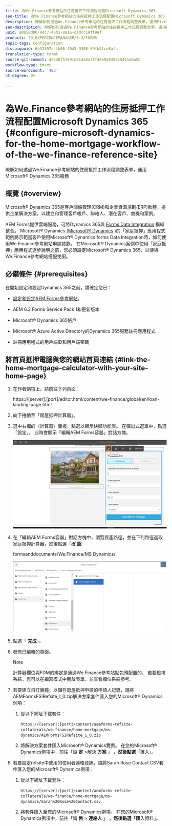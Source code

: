 ```yaml
---
title: 為We.Finance參考網站的住房抵押工作流程配置Microsoft Dynamics 365
seo-title: 為We.Finance參考網站的住房抵押工作流程配置Microsoft Dynamics 365
description: 瞭解如何透過We.Finance參考網站的住房抵押工作流程調整表單，運用Microsoft® Dynamics 365服務
seo-description: 瞭解如何透過We.Finance參考網站的住房抵押工作流程調整表單，運用Microsoft® Dynamics 365服務
uuid: a0656d90-84c7-46d1-9a16-dadcc19ff9ef
products: SG_EXPERIENCEMANAGER/6.3/FORMS
topic-tags: Configuration
discoiquuid: 6b31397a-fb06-4043-9368-59fb4fce8afa
translation-type: tm+mt
source-git-commit: de440f57091d814a0a7ff48e9a0383c5415a0a5b
workflow-type: tm+mt
source-wordcount: '483'
ht-degree: 0%

---
```



# 為We.Finance參考網站的住房抵押工作流程配置Microsoft Dynamics 365 {#configure-microsoft-dynamics-for-the-home-mortgage-workflow-of-the-we-finance-reference-site}

瞭解如何透過We.Finance參考網站的住房抵押工作流程調整表單，運用Microsoft® Dynamics 365服務

## 概覽 {#overview}

Microsoft® Dynamics 365是客戶關係管理(CRM)和企業資源規劃(ERP)軟體，提供企業解決方案，以建立和管理客戶帳戶、聯絡人、潛在客戶、商機和案例。

AEM Forms提供雲端服務，可將Dynamics 365與 [Forms Data Integration](/help/forms/using/data-integration.md) 模組整合。 Microsoft® Dynamics [(Microsoft® Dynamics](/help/forms/using/finance-reference-site-walkthrough.md#home-mortgage-application-walkthrough-with-microsoft-dynamics) )的「家庭抵押」應用程式範例將示範當客戶使用Microsoft® Dynamics forms Data Integration時，如何使用We.Finance參考網站申請貸款。 在Microsoft® Dynamics案例中使用「家庭抵押」應用程式逐步說明之前，您必須設定Microsoft® Dynamics 365，以便與We.Finance參考網站搭配使用。

## 必備條件 {#prerequisites}

在開始設定和設定Dynamics 365之前，請確定您已：

* [設定和設定AEM Forms參考網站](/help/forms/using/setup-reference-sites.md)。

* AEM 6.3 Forms Service Pack 1和更新版本
* Microsoft® Dynamics 365帳戶
* Microsoft® Azure Active Directory的Dynamics 365服務註冊應用程式
* 註冊應用程式的用戶端ID和用戶端密碼

## 將首頁抵押電腦與您的網站首頁連結 {#link-the-home-mortgage-calculator-with-your-site-home-page}

1. 在作者例項上，請前往下列頁面：

   https://[server]:[port]/editor.html/content/we-finance/global/en/loan-landing-page.html

1. 向下捲動至「房屋抵押計算器」。
1. 選中右欄的（計算器）面板，點選以顯示快顯功能表。 在彈出式選單中，點選「設定」。 此時會顯示「編輯AEM Forms容器」對話方塊。

   ![計算器配置面板](assets/calculatorconfigurepanel.png)

1. 在「編輯AEM Forms容器」對話方塊中，瀏覽資產路徑，並在下列路徑選取家庭抵押計算器，然後點選「確 **認**:

   formsanddocuments/We.Finance/MS Dynamics/

   ![selectassetpath](assets/selectassetpath.png)

1. 點選「 **完成**」。
1. 發佈已編輯的頁面。

   >[!NOTE]
   >
   >計算器欄位與FDM的綁定是通過We.Finance參考站點包預配置的。 若要檢視系結，您可以在編寫模式中開啟表單，並查看欄位系結參考。

1. 若要建立自訂實體，以儲存房屋抵押申請的申請人記錄，請將AEMFormsFSIRefsite_1_0.zip解決方案套件匯入您的Microsoft® Dynamics例項：

   1. 從以下網址下載套件：

      `https://[server]:[port]/content/aemforms-refsite-collaterals/we-finance/home-mortgage/ms-dynamics/AEMFormsFSIRefsite_1_0.zip`

   1. 將解決方案套件匯入Microsoft® Dynamics實例。 在您的Microsoft® Dynamics例項中，前往「設 **定** >解決 **方案** 」 **，然後點選「**&#x200B;匯入」。

1. 若要設定refsite中使用的使用者連絡資訊，請將Sarah Rose Contact.CSV套件匯入您的Microsoft® Dynamics例項：

   1. 從以下網址下載套件：

      `https://[server]:[port]/content/aemforms-refsite-collaterals/we-finance/home-mortgage/ms-dynamics/Sarah%20Rose%20Contact.csv`

   1. 將套件匯入至您的Microsoft® Dynamics例項。 在您的Microsoft® Dynamics例項中，前往「銷 **售** > **連絡人** 」 **，然後點選「匯**&#x200B;入資料」。

